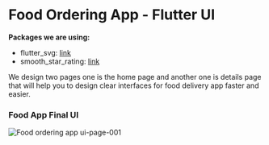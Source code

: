 # Food Ordering App - Flutter UI


**Packages we are using:**

- flutter_svg: [link](https://pub.dev/packages/flutter_svg)
- smooth_star_rating: [link](https://pub.dev/packages/smooth_star_rating)

We design two pages one is the home page and another one is details page that will help you to design clear interfaces for food delivery app faster and easier.

### Food App Final UI

![Food ordering app ui-page-001](https://user-images.githubusercontent.com/47661086/90973285-49f8da00-e53e-11ea-8dc0-0dfb44730bf0.jpg)
